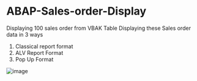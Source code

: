 # ABAP-Sales-order-Display
Displaying 100 sales order from VBAK Table
Displaying these Sales order data in 3 ways 
1. Classical report format
2. ALV Report Format
3. Pop Up Format

![image](https://github.com/user-attachments/assets/b638992d-39bf-4553-bd9a-cc691d8f92a7)
